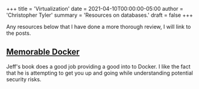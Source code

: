 +++
title = 'Virtualization'
date = 2021-04-10T00:00:00-05:00
author = 'Christopher Tyler'
summary = 'Resources on databases.'
draft = false
+++

Any resources below that I have done a more thorough review, I will link to the
posts.

## [Memorable Docker](https://payhip.com/b/OwWT)

Jeff's book does a good job providing a good into to Docker.
I like the fact that he is attempting to get you up and going while
understanding potential security risks.
